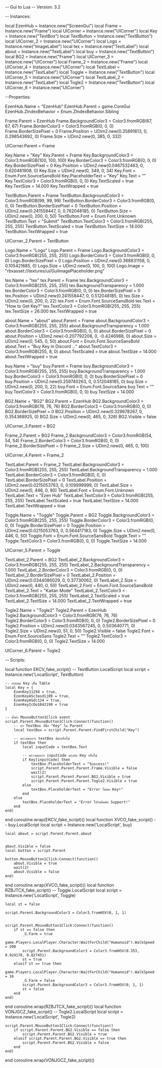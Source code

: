-- Gui to Lua
-- Version: 3.2

-- Instances:

local EzenHub = Instance.new("ScreenGui")
local Frame = Instance.new("Frame")
local UICorner = Instance.new("UICorner")
local Key = Instance.new("TextBox")
local TextButton = Instance.new("TextButton")
local UICorner_2 = Instance.new("UICorner")
local Logo = Instance.new("ImageLabel")
local tex = Instance.new("TextLabel")
local about = Instance.new("TextLabel")
local buy = Instance.new("TextButton")
local BG2 = Instance.new("Frame")
local UICorner_3 = Instance.new("UICorner")
local Frame_2 = Instance.new("Frame")
local UICorner_4 = Instance.new("UICorner")
local TextLabel = Instance.new("TextLabel")
local Toggle = Instance.new("TextButton")
local UICorner_5 = Instance.new("UICorner")
local TextLabel_2 = Instance.new("TextLabel")
local Togle2 = Instance.new("TextButton")
local UICorner_6 = Instance.new("UICorner")

--Properties:

EzenHub.Name = "EzenHub"
EzenHub.Parent = game.CoreGui
EzenHub.ZIndexBehavior = Enum.ZIndexBehavior.Sibling

Frame.Parent = EzenHub
Frame.BackgroundColor3 = Color3.fromRGB(67, 67, 67)
Frame.BorderColor3 = Color3.fromRGB(0, 0, 0)
Frame.BorderSizePixel = 0
Frame.Position = UDim2.new(0.35891813, 0, 0.298543692, 0)
Frame.Size = UDim2.new(0, 385, 0, 332)

UICorner.Parent = Frame

Key.Name = "Key"
Key.Parent = Frame
Key.BackgroundColor3 = Color3.fromRGB(100, 100, 100)
Key.BorderColor3 = Color3.fromRGB(0, 0, 0)
Key.BorderSizePixel = 0
Key.Position = UDim2.new(0.0467532463, 0, 0.620481908, 0)
Key.Size = UDim2.new(0, 349, 0, 34)
Key.Font = Enum.Font.SourceSansBold
Key.PlaceholderText = "Key"
Key.Text = ""
Key.TextColor3 = Color3.fromRGB(0, 0, 0)
Key.TextScaled = true
Key.TextSize = 14.000
Key.TextWrapped = true

TextButton.Parent = Frame
TextButton.BackgroundColor3 = Color3.fromRGB(99, 99, 99)
TextButton.BorderColor3 = Color3.fromRGB(0, 0, 0)
TextButton.BorderSizePixel = 0
TextButton.Position = UDim2.new(0.241558447, 0, 0.762048185, 0)
TextButton.Size = UDim2.new(0, 200, 0, 50)
TextButton.Font = Enum.Font.Unknown
TextButton.Text = "Submit"
TextButton.TextColor3 = Color3.fromRGB(255, 255, 255)
TextButton.TextScaled = true
TextButton.TextSize = 14.000
TextButton.TextWrapped = true

UICorner_2.Parent = TextButton

Logo.Name = "Logo"
Logo.Parent = Frame
Logo.BackgroundColor3 = Color3.fromRGB(255, 255, 255)
Logo.BorderColor3 = Color3.fromRGB(0, 0, 0)
Logo.BorderSizePixel = 0
Logo.Position = UDim2.new(0.368831158, 0, 0.105421685, 0)
Logo.Size = UDim2.new(0, 100, 0, 100)
Logo.Image = "rbxasset://textures/ui/GuiImagePlaceholder.png"

tex.Name = "tex"
tex.Parent = Frame
tex.BackgroundColor3 = Color3.fromRGB(255, 255, 255)
tex.BackgroundTransparency = 1.000
tex.BorderColor3 = Color3.fromRGB(0, 0, 0)
tex.BorderSizePixel = 0
tex.Position = UDim2.new(0.241558447, 0, 0.512048185, 0)
tex.Size = UDim2.new(0, 200, 0, 22)
tex.Font = Enum.Font.SourceSansBold
tex.Text = "How to Get Key?"
tex.TextColor3 = Color3.fromRGB(255, 255, 255)
tex.TextSize = 26.000
tex.TextWrapped = true

about.Name = "about"
about.Parent = Frame
about.BackgroundColor3 = Color3.fromRGB(255, 255, 255)
about.BackgroundTransparency = 1.000
about.BorderColor3 = Color3.fromRGB(0, 0, 0)
about.BorderSizePixel = 0
about.Position = UDim2.new(-0.207792208, 0, -0.4246988, 0)
about.Size = UDim2.new(0, 545, 0, 50)
about.Font = Enum.Font.SourceSansBold
about.Text = "Buy Key in Discord ..."
about.TextColor3 = Color3.fromRGB(255, 8, 0)
about.TextScaled = true
about.TextSize = 14.000
about.TextWrapped = true

buy.Name = "buy"
buy.Parent = Frame
buy.BackgroundColor3 = Color3.fromRGB(255, 255, 255)
buy.BackgroundTransparency = 1.000
buy.BorderColor3 = Color3.fromRGB(0, 0, 0)
buy.BorderSizePixel = 0
buy.Position = UDim2.new(0.259740263, 0, 0.512048185, 0)
buy.Size = UDim2.new(0, 200, 0, 22)
buy.Font = Enum.Font.SourceSans
buy.Text = ""
buy.TextColor3 = Color3.fromRGB(0, 0, 0)
buy.TextSize = 14.000

BG2.Name = "BG2"
BG2.Parent = EzenHub
BG2.BackgroundColor3 = Color3.fromRGB(76, 76, 76)
BG2.BorderColor3 = Color3.fromRGB(0, 0, 0)
BG2.BorderSizePixel = 0
BG2.Position = UDim2.new(0.329678267, 0, 0.354368925, 0)
BG2.Size = UDim2.new(0, 465, 0, 326)
BG2.Visible = false

UICorner_3.Parent = BG2

Frame_2.Parent = BG2
Frame_2.BackgroundColor3 = Color3.fromRGB(54, 54, 54)
Frame_2.BorderColor3 = Color3.fromRGB(0, 0, 0)
Frame_2.BorderSizePixel = 0
Frame_2.Size = UDim2.new(0, 465, 0, 100)

UICorner_4.Parent = Frame_2

TextLabel.Parent = Frame_2
TextLabel.BackgroundColor3 = Color3.fromRGB(255, 255, 255)
TextLabel.BackgroundTransparency = 1.000
TextLabel.BorderColor3 = Color3.fromRGB(0, 0, 0)
TextLabel.BorderSizePixel = 0
TextLabel.Position = UDim2.new(0.0215053763, 0, 0.109999999, 0)
TextLabel.Size = UDim2.new(0, 446, 0, 80)
TextLabel.Font = Enum.Font.Unknown
TextLabel.Text = "Ezen Hub"
TextLabel.TextColor3 = Color3.fromRGB(255, 255, 255)
TextLabel.TextScaled = true
TextLabel.TextSize = 14.000
TextLabel.TextWrapped = true

Toggle.Name = "Toggle"
Toggle.Parent = BG2
Toggle.BackgroundColor3 = Color3.fromRGB(255, 255, 255)
Toggle.BorderColor3 = Color3.fromRGB(0, 0, 0)
Toggle.BorderSizePixel = 0
Toggle.Position = UDim2.new(0.0215053763, 0, 0.564417183, 0)
Toggle.Size = UDim2.new(0, 446, 0, 50)
Toggle.Font = Enum.Font.SourceSansBold
Toggle.Text = ""
Toggle.TextColor3 = Color3.fromRGB(0, 0, 0)
Toggle.TextSize = 14.000

UICorner_5.Parent = Toggle

TextLabel_2.Parent = BG2
TextLabel_2.BackgroundColor3 = Color3.fromRGB(255, 255, 255)
TextLabel_2.BackgroundTransparency = 1.000
TextLabel_2.BorderColor3 = Color3.fromRGB(0, 0, 0)
TextLabel_2.BorderSizePixel = 0
TextLabel_2.Position = UDim2.new(0.0344086029, 0, 0.37730062, 0)
TextLabel_2.Size = UDim2.new(0, 440, 0, 50)
TextLabel_2.Font = Enum.Font.SourceSansBold
TextLabel_2.Text = "Kaitan Mode"
TextLabel_2.TextColor3 = Color3.fromRGB(255, 255, 255)
TextLabel_2.TextScaled = true
TextLabel_2.TextSize = 14.000
TextLabel_2.TextWrapped = true

Togle2.Name = "Togle2"
Togle2.Parent = EzenHub
Togle2.BackgroundColor3 = Color3.fromRGB(76, 76, 76)
Togle2.BorderColor3 = Color3.fromRGB(0, 0, 0)
Togle2.BorderSizePixel = 0
Togle2.Position = UDim2.new(0.0343567245, 0, 0.503640771, 0)
Togle2.Size = UDim2.new(0, 51, 0, 50)
Togle2.Visible = false
Togle2.Font = Enum.Font.SourceSans
Togle2.Text = ""
Togle2.TextColor3 = Color3.fromRGB(0, 0, 0)
Togle2.TextSize = 14.000

UICorner_6.Parent = Togle2

-- Scripts:

local function EKCV_fake_script() -- TextButton.LocalScript 
	local script = Instance.new('LocalScript', TextButton)

	-- กำหนด Key เป็น Table
	local Key = {
		EzenKey11294 = true,
		EzenKeyASc3asdij89 = true,
		EzenKeyASdc124 = true,
		EzenKeyIcOo1042199 = true
	}
	
	-- ตั้งค่า MouseButton1Click event
	script.Parent.MouseButton1Click:Connect(function()
		-- หา TextBox ที่ชื่อ "Key" ใน Parent
		local textBox = script.Parent.Parent:FindFirstChild("Key")
	
		-- ตรวจสอบว่า textBox มีค่าหรือไม่
		if textBox then
			local inputCode = textBox.Text
	
			-- ตรวจสอบว่า inputCode ตรงกับ Key หรือไม่
			if Key[inputCode] then
				textBox.PlaceholderText = "Suscess!"
				script.Parent.Parent.Parent.Frame.Visible = false
				wait(2)
				script.Parent.Parent.Parent.BG2.Visible = true
				script.Parent.Parent.Parent.Togle2.Visible = true
			else
				textBox.PlaceholderText = "Error ไม่พบ Key!"
			end
		else
			textBox.PlaceholderText = "Error โปรดติดต่อ Support!"
		end
	end)
	
end
coroutine.wrap(EKCV_fake_script)()
local function XVCO_fake_script() -- buy.LocalScript 
	local script = Instance.new('LocalScript', buy)

	local about = script.Parent.Parent.about
	
	
	about.Visible = false
	local button = script.Parent
	
	button.MouseButton1Click:Connect(function()
		about.Visible = true
		wait(2)
		about.Visible = false
	end)
end
coroutine.wrap(XVCO_fake_script)()
local function RZBJTCX_fake_script() -- Toggle.LocalScript 
	local script = Instance.new('LocalScript', Toggle)

	local st = false
	
	script.Parent.BackgroundColor3 = Color3.fromHSV(0, 1, 1)
	
	
	script.Parent.MouseButton1Click:Connect(function()
		if st == false then
			_G.Farm = true
			game.Players.LocalPlayer.Character:WaitForChild("Humanoid").WalkSpeed = 200
			script.Parent.BackgroundColor3 = Color3.fromHSV(0.353, 0.924178, 0.827451)
			st = true
		elseif st == true then
			game.Players.LocalPlayer.Character:WaitForChild("Humanoid").WalkSpeed = 16
			_G.Farm = false
			script.Parent.BackgroundColor3 = Color3.fromHSV(0, 1, 1)
			st = false
		end
	end)
end
coroutine.wrap(RZBJTCX_fake_script)()
local function VONJGCZ_fake_script() -- Togle2.LocalScript 
	local script = Instance.new('LocalScript', Togle2)

	script.Parent.MouseButton1Click:Connect(function()
		if script.Parent.Parent.BG2.Visible == false then
			script.Parent.Parent.BG2.Visible = true
		elseif script.Parent.Parent.BG2.Visible == true then
			script.Parent.Parent.BG2.Visible = false
		end
	end)
end
coroutine.wrap(VONJGCZ_fake_script)()

